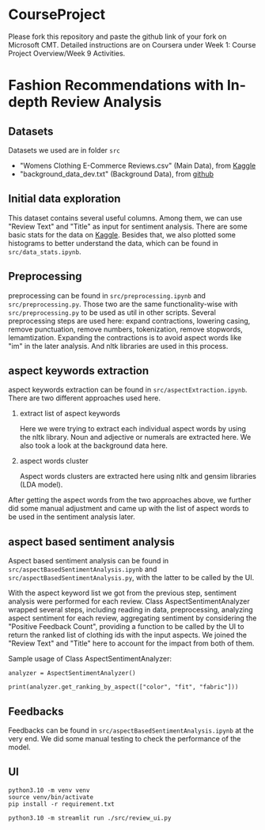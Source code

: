 # CourseProject

Please fork this repository and paste the github link of your fork on Microsoft CMT. Detailed instructions are on Coursera under Week 1: Course Project Overview/Week 9 Activities.

# Fashion Recommendations with In-depth Review Analysis

## Datasets

Datasets we used are in folder `src`
* "Womens Clothing E-Commerce Reviews.csv" (Main Data), from [Kaggle](https://www.kaggle.com/datasets/nicapotato/womens-ecommerce-clothing-reviews)
* "background_data_dev.txt" (Background Data), from [github](https://github.com/NJUNLP/DMASTE/blob/main/dataset/fashion/dev.txt)

## Initial data exploration

This dataset contains several useful columns. Among them, we can use "Review Text" and "Title" as input for sentiment analysis. There are some basic stats for the data on [Kaggle](https://www.kaggle.com/datasets/nicapotato/womens-ecommerce-clothing-reviews). Besides that, we also plotted some histograms to better understand the data, which can be found in `src/data_stats.ipynb`.

## Preprocessing

preprocessing can be found in `src/preprocessing.ipynb` and `src/preprocessing.py`. Those two are the same functionality-wise with `src/preprocessing.py` to be used as util in other scripts. Several preprocessing steps are used here: expand contractions, lowering casing, remove punctuation, remove numbers, tokenization, remove stopwords, lemamtization. Expanding the contractions is to avoid aspect words like "im" in the later analysis. And nltk libraries are used in this process.

## aspect keywords extraction

aspect keywords extraction can be found in `src/aspectExtraction.ipynb`. There are two different approaches used here.

1. extract list of aspect keywords

    Here we were trying to extract each individual aspect words by using the nltk library. Noun and adjective or numerals are extracted here. We also took a look at the background data here.

2. aspect words cluster

    Aspect words clusters are extracted here using nltk and gensim libraries (LDA model).

After getting the aspect words from the two approaches above, we further did some manual adjustment and came up with the list of aspect words to be used in the sentiment analysis later.

## aspect based sentiment analysis

Aspect based sentiment analysis can be found in `src/aspectBasedSentimentAnalysis.ipynb` and `src/aspectBasedSentimentAnalysis.py`, with the latter to be called by the UI.

With the aspect keyword list we got from the previous step, sentiment analysis were performed for each review. Class AspectSentimentAnalyzer wrapped several steps, including reading in data, preprocessing, analyzing aspect sentiment for each review, aggregating sentiment by considering the "Positive Feedback Count", providing a function to be called by the UI to return the ranked list of clothing ids with the input aspects. We joined the "Review Text" and "Title" here to account for the impact from both of them. 

Sample usage of Class AspectSentimentAnalyzer:

`analyzer = AspectSentimentAnalyzer()`

`print(analyzer.get_ranking_by_aspect(["color", "fit", "fabric"]))`

## Feedbacks

Feedbacks can be found in `src/aspectBasedSentimentAnalysis.ipynb` at the very end. We did some manual testing to check the performance of the model. 


## UI
```
python3.10 -m venv venv
source venv/bin/activate
pip install -r requirement.txt

python3.10 -m streamlit run ./src/review_ui.py
```
